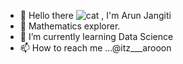 - 👋 Hello there ![cat](https://user-images.githubusercontent.com/88025790/138808596-42590f3c-7eb0-4f60-a490-9adef7830e5f.gif)
, I'm Arun Jangiti
- 👀 Mathematics explorer.
- 🌱 I’m currently learning Data Science
- 📫 How to reach me ...@itz___arooon

<!---
arun9666/arun9666 is a ✨ special ✨ repository because its `README.md` (this file) appears on your GitHub profile.
You can click the Preview link to take a look at your changes.
--->
